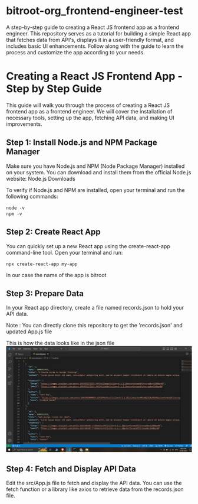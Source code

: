 # bitroot-org_frontend-engineer-test
A step-by-step guide to creating a React JS frontend app as a frontend engineer. This repository serves as a tutorial for building a simple React app that fetches data from API's, displays it in a user-friendly format, and includes basic UI enhancements. Follow along with the guide to learn the process and customize the app according to your needs.
# Creating a React JS Frontend App - Step by Step Guide
This guide will walk you through the process of creating a React JS frontend app as a frontend engineer. We will cover the installation of necessary tools, setting up the app, fetching API data, and making UI improvements.

## Step 1: Install Node.js and NPM Package Manager
Make sure you have Node.js and NPM (Node Package Manager) installed on your system. You can download and install them from the official Node.js website: Node.js Downloads

To verify if Node.js and NPM are installed, open your terminal and run the following commands:
```
node -v
npm -v
```

## Step 2: Create React App
You can quickly set up a new React app using the create-react-app command-line tool. Open your terminal and run:
```
npx create-react-app my-app
```
In our case the name of the app is bitroot

## Step 3: Prepare Data
In your React app directory, create a file named records.json to hold your API data.

Note : You can directly clone this repository to get the 'records.json' and updated App.js file

This is how the data looks like in the json file
![data](https://github.com/Hrishikeshhelge/bitroot-org_frontend-engineer-test/blob/main/records.json.png)

## Step 4: Fetch and Display API Data
Edit the src/App.js file to fetch and display the API data. You can use the fetch function or a library like axios to retrieve data from the records.json file.
